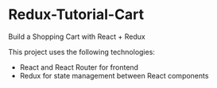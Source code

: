 # Redux-Tutorial-Cart
Build a Shopping Cart with React + Redux 

This project uses the following technologies:
- React and React Router for frontend
- Redux for state management between React components
